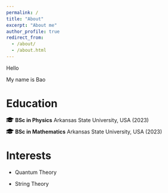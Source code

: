```yaml
---
permalink: /
title: "About"
excerpt: "About me"
author_profile: true
redirect_from: 
  - /about/
  - /about.html
---
```


Hello 

My name is Bao

Education
======
<img src='/images/graduation-cap-icon.png' width='20' height='13'>   **BSc in Physics**
  Arkansas State University, USA (2023)

<img src='/images/graduation-cap-icon.png' width='20' height='13'>   **BSc in Mathematics**
  Arkansas State University, USA (2023)


Interests
======
- Quantum Theory

- String Theory


